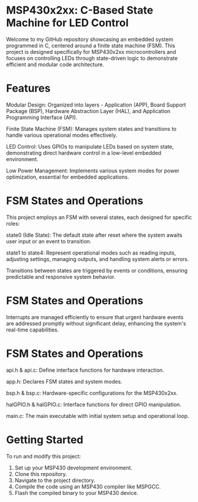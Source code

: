 # MSP430x2xx: C-Based State Machine for LED Control

Welcome to my GitHub repository showcasing an embedded system programmed in C, centered around a finite state machine (FSM). This project is designed specifically for MSP430x2xx microcontrollers and focuses on controlling LEDs through state-driven logic to demonstrate efficient and modular code architecture.

# Features
Modular Design: Organized into layers - Application (APP), Board Support Package (BSP), Hardware Abstraction Layer (HAL), and Application Programming Interface (API).

Finite State Machine (FSM): Manages system states and transitions to handle various operational modes effectively.

LED Control: Uses GPIOs to manipulate LEDs based on system state, demonstrating direct hardware control in a low-level embedded environment.

Low Power Management: Implements various system modes for power optimization, essential for embedded applications.

# FSM States and Operations
 
This project employs an FSM with several states, each designed for specific roles:

state0 (Idle State): The default state after reset where the system awaits user input or an event to transition.

state1 to state4: Represent operational modes such as reading inputs, adjusting settings, managing outputs, and handling system alerts or errors.

Transitions between states are triggered by events or conditions, ensuring predictable and responsive system behavior.

# FSM States and Operations

Interrupts are managed efficiently to ensure that urgent hardware events are addressed promptly without significant delay, enhancing the system's real-time capabilities.

# FSM States and Operations

api.h & api.c: Define interface functions for hardware interaction.

app.h: Declares FSM states and system modes.

bsp.h & bsp.c: Hardware-specific configurations for the MSP430x2xx.

halGPIO.h & halGPIO.c: Interface functions for direct GPIO manipulation.

main.c: The main executable with initial system setup and operational loop.

# Getting Started

To run and modify this project:

1. Set up your MSP430 development environment.
2. Clone this repository.
3. Navigate to the project directory.
4. Compile the code using an MSP430 compiler like MSPGCC.
5. Flash the compiled binary to your MSP430 device.





